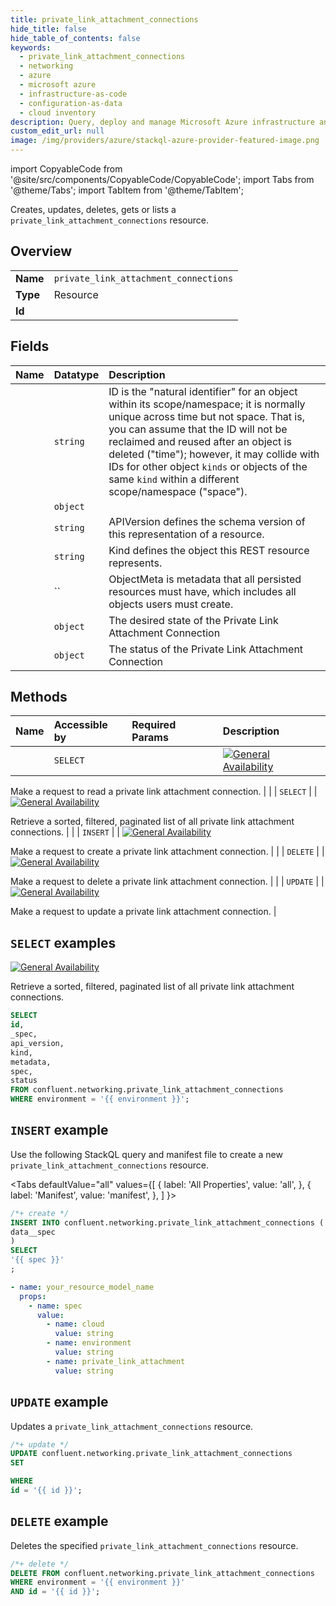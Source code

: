 ```yaml
---
title: private_link_attachment_connections
hide_title: false
hide_table_of_contents: false
keywords:
  - private_link_attachment_connections
  - networking
  - azure
  - microsoft azure
  - infrastructure-as-code
  - configuration-as-data
  - cloud inventory
description: Query, deploy and manage Microsoft Azure infrastructure and resources using SQL
custom_edit_url: null
image: /img/providers/azure/stackql-azure-provider-featured-image.png
---
```


import CopyableCode from '@site/src/components/CopyableCode/CopyableCode';
import Tabs from '@theme/Tabs';
import TabItem from '@theme/TabItem';

Creates, updates, deletes, gets or lists a <code>private_link_attachment_connections</code> resource.

## Overview
<table><tbody>
<tr><td><b>Name</b></td><td><code>private_link_attachment_connections</code></td></tr>
<tr><td><b>Type</b></td><td>Resource</td></tr>
<tr><td><b>Id</b></td><td><CopyableCode code="confluent.networking.private_link_attachment_connections" /></td></tr>
</tbody></table>

## Fields
| Name | Datatype | Description |
|:-----|:---------|:------------|
| <CopyableCode code="id" /> | `string` | ID is the "natural identifier" for an object within its scope/namespace; it is normally unique across time but not space. That is, you can assume that the ID will not be reclaimed and reused after an object is deleted ("time"); however, it may collide with IDs for other object `kinds` or objects of the same `kind` within a different scope/namespace ("space"). |
| <CopyableCode code="_spec" /> | `object` |  |
| <CopyableCode code="api_version" /> | `string` | APIVersion defines the schema version of this representation of a resource. |
| <CopyableCode code="kind" /> | `string` | Kind defines the object this REST resource represents. |
| <CopyableCode code="metadata" /> | `` | ObjectMeta is metadata that all persisted resources must have, which includes all objects users must create. |
| <CopyableCode code="spec" /> | `object` | The desired state of the Private Link Attachment Connection |
| <CopyableCode code="status" /> | `object` | The status of the Private Link Attachment Connection |

## Methods
| Name | Accessible by | Required Params | Description |
|:-----|:--------------|:----------------|:------------|
| <CopyableCode code="get_networking_v1private_link_attachment_connection" /> | `SELECT` | <CopyableCode code="environment, id" /> | [![General Availability](https://img.shields.io/badge/Lifecycle%20Stage-General%20Availability-%2345c6e8)](#section/Versioning/API-Lifecycle-Policy)

Make a request to read a private link attachment connection. |
| <CopyableCode code="list_networking_v1private_link_attachment_connections" /> | `SELECT` | <CopyableCode code="environment" /> | [![General Availability](https://img.shields.io/badge/Lifecycle%20Stage-General%20Availability-%2345c6e8)](#section/Versioning/API-Lifecycle-Policy)

Retrieve a sorted, filtered, paginated list of all private link attachment connections. |
| <CopyableCode code="create_networking_v1private_link_attachment_connection" /> | `INSERT` | <CopyableCode code="" /> | [![General Availability](https://img.shields.io/badge/Lifecycle%20Stage-General%20Availability-%2345c6e8)](#section/Versioning/API-Lifecycle-Policy)

Make a request to create a private link attachment connection. |
| <CopyableCode code="delete_networking_v1private_link_attachment_connection" /> | `DELETE` | <CopyableCode code="environment, id" /> | [![General Availability](https://img.shields.io/badge/Lifecycle%20Stage-General%20Availability-%2345c6e8)](#section/Versioning/API-Lifecycle-Policy)

Make a request to delete a private link attachment connection. |
| <CopyableCode code="update_networking_v1private_link_attachment_connection" /> | `UPDATE` | <CopyableCode code="id" /> | [![General Availability](https://img.shields.io/badge/Lifecycle%20Stage-General%20Availability-%2345c6e8)](#section/Versioning/API-Lifecycle-Policy)

Make a request to update a private link attachment connection. |

## `SELECT` examples

[![General Availability](https://img.shields.io/badge/Lifecycle%20Stage-General%20Availability-%2345c6e8)](#section/Versioning/API-Lifecycle-Policy)

Retrieve a sorted, filtered, paginated list of all private link attachment connections.


```sql
SELECT
id,
_spec,
api_version,
kind,
metadata,
spec,
status
FROM confluent.networking.private_link_attachment_connections
WHERE environment = '{{ environment }}';
```
## `INSERT` example

Use the following StackQL query and manifest file to create a new <code>private_link_attachment_connections</code> resource.

<Tabs
    defaultValue="all"
    values={[
        { label: 'All Properties', value: 'all', },
        { label: 'Manifest', value: 'manifest', },
    ]
}>
<TabItem value="all">

```sql
/*+ create */
INSERT INTO confluent.networking.private_link_attachment_connections (
data__spec
)
SELECT 
'{{ spec }}'
;
```
</TabItem>
<TabItem value="manifest">

```yaml
- name: your_resource_model_name
  props:
    - name: spec
      value:
        - name: cloud
          value: string
        - name: environment
          value: string
        - name: private_link_attachment
          value: string

```
</TabItem>
</Tabs>

## `UPDATE` example

Updates a <code>private_link_attachment_connections</code> resource.

```sql
/*+ update */
UPDATE confluent.networking.private_link_attachment_connections
SET 

WHERE 
id = '{{ id }}';
```

## `DELETE` example

Deletes the specified <code>private_link_attachment_connections</code> resource.

```sql
/*+ delete */
DELETE FROM confluent.networking.private_link_attachment_connections
WHERE environment = '{{ environment }}'
AND id = '{{ id }}';
```
